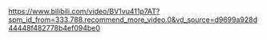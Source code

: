 
https://www.bilibili.com/video/BV1vu411p7AT?spm_id_from=333.788.recommend_more_video.0&vd_source=d9699a928d44448f482778b4ef094be0

